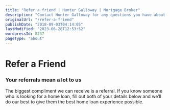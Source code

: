 ```yaml
---
title: "Refer a friend | Hunter Galloway | Mortgage Broker"
description: "Contact Hunter Galloway for any questions you have about our range of services. We are ready to assist you, call our office or visit our website now."
originalUrl: "/refer-a-friend"
publishDate: "2018-09-03T04:14:05"
lastModified: "2023-06-28T12:53:52"
wordpressId: 8237
pageType: "about"
---
```


<h1>Refer a Friend</h1>

<p><script type="application/ld+json">{ "@context": "http://schema.org", "@type": "FinancialService", "name": "Hunter Galloway", "url": "https://www.huntergalloway.com.au/", "logo": "https://www.huntergalloway.com.au/wp-content/uploads/2017/08/hunter-galloway-mortgage-brokers.png", "image": "https://www.huntergalloway.com.au/wp-content/uploads/2017/08/hunter-galloway-mortgage-brokers.png", "telephone": "1300 088 065", "priceRange": "Free Assessment", "address": { "@type": "PostalAddress", "streetAddress": "3A/70 Prospect Terrace", "addressLocality": "Kelvin Grove", "addressRegion": "Queensland", "postalCode": "QLD 4059" }, "hasMap": "https://www.google.com/maps/place/Mortgage+Broker+Brisbane+-+Hunter+Galloway/@-27.4509841,153.0104807,15z/data=!4m5!3m4!1s0x0:0xfddf27dad5e4a55f!8m2!3d-27.4509841!4d153.0104807", "geo": { "@type": "GeoCoordinates", "latitude": "-27.4509841", "longitude": "153.0104807" }, "openingHours": , "sameAs": }</script></p> <h3><strong>Your referrals mean a lot to us</strong></h3> <p>The biggest compliment we can receive is a referral. If you know someone who is looking for a home loan, fill out both of your details below and we’ll do our best to give them the best home loan experience possible. </p> <p><script charset="utf-8" type="text/javascript" src="//js.hsforms.net/forms/embed/v2.js"></script><br /> <script> hbspt.forms.create({ region: "na1", portalId: "4607234", formId: "e61fd0f7-75ed-416d-82d8-10b027d7f7ca" }); </script></p>
